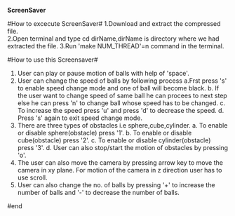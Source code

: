 **ScreenSaver**

#How to excecute ScreenSaver#
1.Download and extract the compressed file.\
2.Open terminal and type cd dirName,dirName is directory where we had extracted the file.
3.Run 'make NUM_THREAD'=n command in the terminal.


#How to use this Screensaver#
1. User can play or pause motion of balls with help of 'space'.
2. User can change the speed of balls by following process 
   a.Frst press 's' to enable speed change mode and one of ball will become black.
   b. If the user want to change speed of same ball he can procees to next step else he can press 'n' to change ball whose speed               has to be changed.
   c.  To increase the speed press 'u' and press 'd' to decrease the speed.
   d. Press 's' again to exit speed change mode.
3. There are three types of obstacles i.e sphere,cube,cylinder.
   a.  To enable or disable sphere(obstacle) press '1'.
   b.  To enable or disable cube(obstacle) press '2'.
   c.  To enable or disable cylinder(obstacle) press '3'.
   d.  User can also stop/start the motion of obstacles by pressing 'o'.
4. The user can also move the camera by pressing arrow key to move the camera in xy plane. For motion of the camera in z direction user has to  use scroll.
5. User can also change the no. of balls by pressing '+' to increase the number of balls and '-' to decrease the number of balls.


#end
